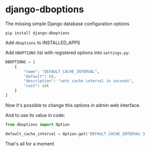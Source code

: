 # django-dboptions

The missing simple Django database configuration options

```
pip install django-dboptions
```

Add `dboptions` to INSTALLED_APPS

Add `DBOPTIONS` list with registered options into `settings.py`:

```python
DBOPTIONS = [
    {
        "name": "DEFAULT_CACHE_INTERVAL",
        "default": 60,
        "description": "sets cache interval in seconds",
        "cast": int
    }
]
```

Now it's possible to change this options in admin web interface.

And to use its value in code:
```python
from dboptions import Option

default_cache_interval = Option.get('DEFAULT_CACHE_INTERVAL')
```

That's all for a moment
